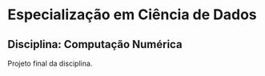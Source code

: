 # Especialização em Ciência de Dados

## Disciplina: Computação Numérica

Projeto final da disciplina.
